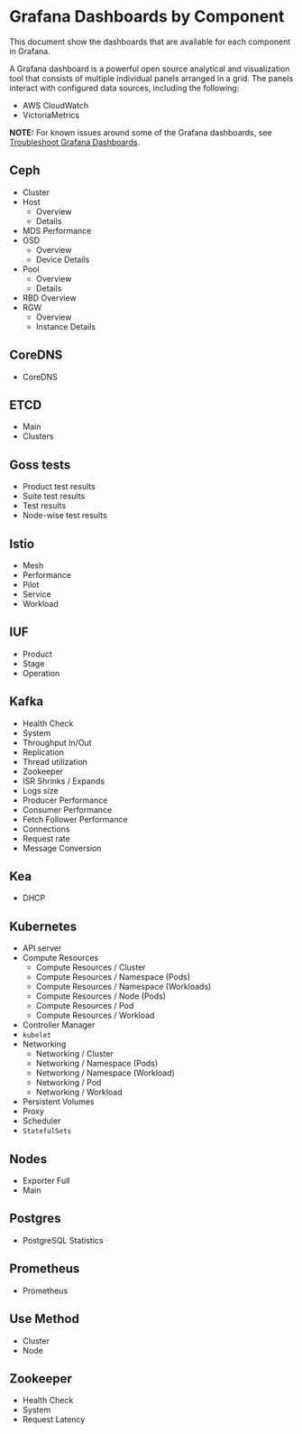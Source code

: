 # Grafana Dashboards by Component

This document show the dashboards that are available for each component in Grafana.

A Grafana dashboard is a powerful open source analytical and visualization tool that consists of multiple individual panels arranged in a grid.
The panels interact with configured data sources, including the following:

- AWS CloudWatch
- VictoriaMetrics

**NOTE:** For known issues around some of the Grafana dashboards, see [Troubleshoot Grafana Dashboards](Troubleshoot_Grafana_Dashboard.md).

## Ceph

- Cluster
- Host
    - Overview
    - Details
- MDS Performance
- OSD
    - Overview
    - Device Details
- Pool
    - Overview
    - Details
- RBD Overview
- RGW
    - Overview
    - Instance Details

## CoreDNS

- CoreDNS

## ETCD

- Main
- Clusters

## Goss tests

- Product test results
- Suite test results
- Test results
- Node-wise test results

## Istio

- Mesh
- Performance
- Pilot
- Service
- Workload

## IUF

- Product
- Stage
- Operation

## Kafka

- Health Check
- System
- Throughput In/Out
- Replication
- Thread utilization
- Zookeeper
- ISR Shrinks / Expands
- Logs size
- Producer Performance
- Consumer Performance
- Fetch Follower Performance
- Connections
- Request rate
- Message Conversion

## Kea

- DHCP

## Kubernetes

- API server
- Compute Resources
    - Compute Resources / Cluster
    - Compute Resources / Namespace (Pods)
    - Compute Resources / Namespace (Workloads)
    - Compute Resources / Node (Pods)
    - Compute Resources / Pod
    - Compute Resources / Workload
- Controller Manager
- `kubelet`
- Networking
    - Networking / Cluster
    - Networking / Namespace (Pods)
    - Networking / Namespace (Workload)
    - Networking / Pod
    - Networking / Workload
- Persistent Volumes
- Proxy
- Scheduler
- `StatefulSets`

## Nodes

- Exporter Full
- Main

## Postgres

- PostgreSQL Statistics

## Prometheus

- Prometheus

## Use Method

- Cluster
- Node

## Zookeeper

- Health Check
- System
- Request Latency
